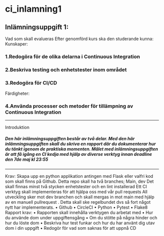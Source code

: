 # ci_inlamning1
## Inlämningsuppgift 1:
Vad som skall evalueras
Efter genomförd kurs ska den studerande kunna:
Kunskaper:
### 1.Redogöra för de olika delarna i Continuous Integration
### 2.Beskriva testing och enhetstester inom området
### 3.Redogöra för CI/CD
Färdigheter:
### 4.Använda processer och metoder för tillämpning av Continuous Integration
------------------
Introduktion
##### Den här inlämningsuppgiften består av två delar. Med den här inlämningsuppgiften skall du skriva en rapport där du dokumenterar hur du tänkt igenom de praktiska momenten. Målet med inlämningsuppgiften är att få igång en CI kedja med hjälp av diverse verktyg innan deadline den 7de maj kl 23:55
----------------
Krav:
Skapa upp en python applikation antingen med Flask eller valfri kod som skall finns på Github. Detta repo skall ha två 
branches; Main, dev
Det skall finnas minst två stycken enhetstester och en lint installerad
Ett CI verktyg skall implementeras för att hjälpa oss med vår pull requests
All utveckling sker mot dev branchen och skall mergas in mot main med hjälp av en manuell pullrequest . Detta skall ske 
regelbundet dvs så fort något nytt har implementerats.
• Github
• CircleCI
• Python
• Pytest
• Flake8
Rapport krav:
• Rapporten skall innehålla verktygen du arbetat med
• Hur du använde dom under uppgiftensgång
• Om du stötte på några hinder och hur du löste dom
• Beskriva hur test funkar och hur du har använt dig utav dom i din uppgift
• Redogör för vad som saknas för att uppnå CD
